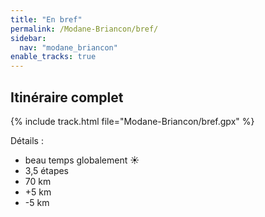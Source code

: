 ```yaml
---
title: "En bref"
permalink: /Modane-Briancon/bref/
sidebar:
  nav: "modane_briancon"
enable_tracks: true
---
```


## Itinéraire complet

{% include track.html file="Modane-Briancon/bref.gpx" %}

Détails :
* beau temps globalement :sunny:
* 3,5 étapes
* 70 km
* +5 km
* -5 km
